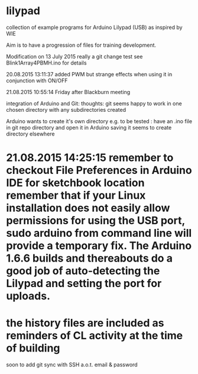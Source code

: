 # lilypad
collection of example programs for Arduino Lilypad (USB) as 
inspired by WIE

Aim is to have a progression of files for training development.

Modification on 13 July 2015
really a git change test 
see Blink1Array4PBMH.ino for details

20.08.2015 13:11:37
added PWM but strange effects when using it in conjunction with ON/OFF

21.08.2015 10:55:14   Friday after Blackburn meeting

integration of Arduino and Git: thoughts:
git seems happy to work in one chosen directory with any subdirectories
 created

Arduino wants to create it's own directory 
e.g. to be tested : have an .ino file in git repo directory and open
 it in Arduino 
	saving it seems to create  directory elsewhere 
	
	
21.08.2015 14:25:15
remember to checkout File Preferences in Arduino IDE for sketchbook location
remember that if your Linux installation does not easily
 allow permissions for using the USB port, sudo arduino from command
line will provide a temporary fix. The Arduino 1.6.6 builds and thereabouts
do a good job of auto-detecting the Lilypad and setting the port for uploads.
====
the history files are included as reminders of CL activity at the time of building
====
soon to add git sync with SSH a.o.t. email & password



	

